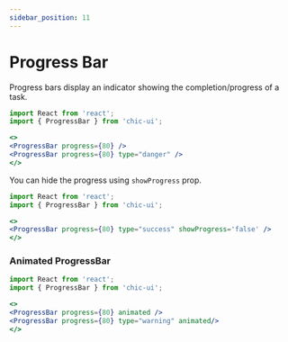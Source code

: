 ```yaml
---
sidebar_position: 11
---
```


# Progress Bar

Progress bars display an indicator showing the completion/progress of a task.


```jsx
import React from 'react';
import { ProgressBar } from 'chic-ui';

<>
<ProgressBar progress={80} />
<ProgressBar progress={80} type="danger" />
</>
```

You can hide the progress using `showProgress` prop.
```jsx
import React from 'react';
import { ProgressBar } from 'chic-ui';

<>
<ProgressBar progress={80} type="success" showProgress='false' />
</>
```

### Animated ProgressBar
```jsx
import React from 'react';
import { ProgressBar } from 'chic-ui';

<>
<ProgressBar progress={80} animated />
<ProgressBar progress={80} type="warning" animated/>
</>
```



